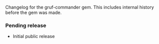 Changelog for the gruf-commander gem. This includes internal history before the gem was made.

### Pending release

- Initial public release
